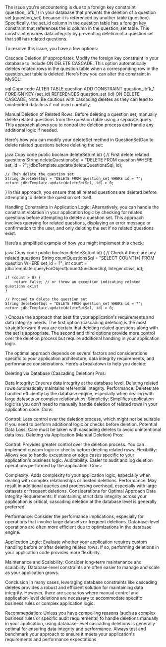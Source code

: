 The issue you're encountering is due to a foreign key constraint (question_ibfk_1) in your database that prevents the deletion of a question set (question_set) because it is referenced by another table (question). Specifically, the set_id column in the question table has a foreign key constraint that references the id column in the question_set table. This constraint ensures data integrity by preventing deletion of a question set that still has related questions.

To resolve this issue, you have a few options:

Cascade Deletion (if appropriate): Modify the foreign key constraint in your database to include ON DELETE CASCADE. This option automatically deletes related rows in the question table when a corresponding row in the question_set table is deleted. Here’s how you can alter the constraint in MySQL:

sql
Copy code
ALTER TABLE question 
ADD CONSTRAINT question_ibfk_1 
FOREIGN KEY (set_id) 
REFERENCES question_set (id) 
ON DELETE CASCADE;
Note: Be cautious with cascading deletes as they can lead to unintended data loss if not used carefully.

Manual Deletion of Related Rows: Before deleting a question set, manually delete related questions from the question table using a separate query. This approach allows you to control the deletion process and handle any additional logic if needed.

Here's how you can modify your deleteSet method in QuestionSetDao to delete related questions before deleting the set:

java
Copy code
public boolean deleteSet(int id) {
    // First delete related questions
    String deleteQuestionsSql = "DELETE FROM question WHERE set_id = ?";
    jdbcTemplate.update(deleteQuestionsSql, id);
    
    // Then delete the question set
    String deleteSetSql = "DELETE FROM question_set WHERE id = ?";
    return jdbcTemplate.update(deleteSetSql, id) > 0;
}
In this approach, you ensure that all related questions are deleted before attempting to delete the question set itself.

Handling Constraints in Application Logic: Alternatively, you can handle the constraint violation in your application logic by checking for related questions before attempting to delete a question set. This approach involves querying for related questions, displaying an error message or confirmation to the user, and only deleting the set if no related questions exist.

Here’s a simplified example of how you might implement this check:

java
Copy code
public boolean deleteSet(int id) {
    // Check if there are any related questions
    String countQuestionsSql = "SELECT COUNT(*) FROM question WHERE set_id = ?";
    int count = jdbcTemplate.queryForObject(countQuestionsSql, Integer.class, id);
    
    if (count > 0) {
        return false; // or throw an exception indicating related questions exist
    }
    
    // Proceed to delete the question set
    String deleteSetSql = "DELETE FROM question_set WHERE id = ?";
    return jdbcTemplate.update(deleteSetSql, id) > 0;
}
Choose the approach that best fits your application's requirements and data integrity needs. The first option (cascading deletion) is the most straightforward if you are certain that deleting related questions along with the set is appropriate. The second and third options provide more control over the deletion process but require additional handling in your application logic.

The optimal approach depends on several factors and considerations specific to your application architecture, data integrity requirements, and performance considerations. Here’s a breakdown to help you decide:

Deleting via Database (Cascading Deletion)
Pros:

Data Integrity: Ensures data integrity at the database level. Deleting related rows automatically maintains referential integrity.
Performance: Deletes are handled efficiently by the database engine, especially when dealing with large datasets or complex relationships.
Simplicity: Simplifies application logic as you don’t need to manually handle deletion of related rows in your application code.
Cons:

Control: Less control over the deletion process, which might not be suitable if you need to perform additional logic or checks before deletion.
Potential Data Loss: Care must be taken with cascading deletes to avoid unintentional data loss.
Deleting via Application (Manual Deletion)
Pros:

Control: Provides greater control over the deletion process. You can implement custom logic or checks before deleting related rows.
Flexibility: Allows you to handle exceptions or edge cases specific to your application's business logic.
Auditability: Easier to audit and log deletion operations performed by the application.
Cons:

Complexity: Adds complexity to your application logic, especially when dealing with complex relationships or nested deletions.
Performance: May result in additional queries and processing overhead, especially with large datasets or frequent deletions.
Considerations for Optimal Approach
Data Integrity Requirements: If maintaining strict data integrity across your application is critical, cascading deletion at the database level is generally preferred.

Performance: Consider the performance implications, especially for operations that involve large datasets or frequent deletions. Database-level operations are often more efficient due to optimizations in the database engine.

Application Logic: Evaluate whether your application requires custom handling before or after deleting related rows. If so, performing deletions in your application code provides more flexibility.

Maintenance and Scalability: Consider long-term maintenance and scalability. Database-level constraints are often easier to manage and scale as your application grows.

Conclusion
In many cases, leveraging database constraints like cascading deletes provides a robust and efficient solution for maintaining data integrity. However, there are scenarios where manual control and application-level deletions are necessary to accommodate specific business rules or complex application logic.

Recommendation: Unless you have compelling reasons (such as complex business rules or specific audit requirements) to handle deletions manually in your application, using database-level cascading deletions is generally optimal for ensuring data integrity and performance. Always test and benchmark your approach to ensure it meets your application's requirements and performance expectations.







